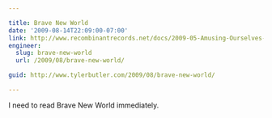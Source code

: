 ```yaml
---

title: Brave New World
date: '2009-08-14T22:09:00-07:00'
link: http://www.recombinantrecords.net/docs/2009-05-Amusing-Ourselves-to-Death.html
engineer:
  slug: brave-new-world
  url: /2009/08/brave-new-world/

guid: http://www.tylerbutler.com/2009/08/brave-new-world/

---
```


I need to read Brave New World immediately.
